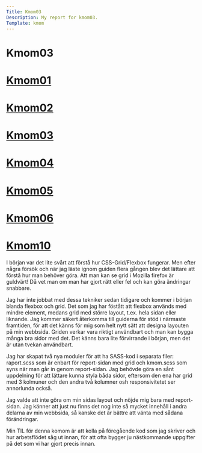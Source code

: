 ```yaml
---
Title: Kmom03
Description: My report for kmom03.
Template: kmom
---
```


Kmom03
==========================
<div class="sidebar">
<a href="../report/kmom01"><h1 class="sidebar">Kmom01</h1></a>
<a href="../report/kmom02"><h1 class="sidebar">Kmom02</h1></a>
<a href="#"><h1 class="sidebar">Kmom03</h1></a>
<a href="../report/kmom04"><h1 class="sidebar">Kmom04</h1></a>
<a href="../report/kmom05"><h1 class="sidebar">Kmom05</h1></a>
<a href="../report/kmom06"><h1 class="sidebar">Kmom06</h1></a>
<a href="../report/kmom10"><h1 class="sidebar">Kmom10</h1></a>
</div>
<div class="kmom" markdown="1">I början var det lite svårt att förstå hur CSS-Grid/Flexbox fungerar. Men efter några försök och när jag läste ignom guiden flera gången blev det lättare att förstå hur man behöver göra. Att man kan se grid i Mozilla firefox är guldvärt! Då vet man om man har gjort rätt eller fel och kan göra ändringar snabbare.


Jag har inte jobbat med dessa tekniker sedan tidigare och kommer i början blanda flexbox och grid. Det som jag har föstått att flexbox används med mindre element, medans grid med större layout, t.ex. hela sidan eller liknande. Jag kommer säkert återkomma till guiderna för stöd i närmaste framtiden, för att det känns för mig som helt nytt sätt att designa layouten på min webbsida. Griden verkar vara riktigt användbart och man kan bygga många bra sidor med det. Det känns bara lite förvirrande i början, men det är utan tvekan användbart.


Jag har skapat två nya moduler för att ha SASS-kod i separata filer: raport.scss som är enbart för report-sidan med grid och kmom.scss som syns när man går in genom report-sidan. Jag behövde göra en sånt uppdelning för att lättare kunna styla båda sidor, eftersom den ena har grid med 3 kolmuner och den andra två kolumner osh responsivitetet ser annorlunda också.


Jag valde att inte göra om min sidas layout och nöjde mig bara med report-sidan. Jag känner att just nu finns det nog inte så mycket innehåll i andra delarna av min webbsida, så kanske det är bättre att vänta med sådana förändringar.


Min TIL för denna komom är att kolla på föregående kod som jag skriver och hur arbetsflödet såg ut innan, för att ofta bygger ju nästkommande uppgifter på det som vi har gjort precis innan.
</div>